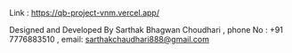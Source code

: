 Link : https://qb-project-vnm.vercel.app/

 Designed and Developed By Sarthak Bhagwan Choudhari , phone No : +91 7776883510 ,  email:  sarthakchaudhari888@gmail.com
